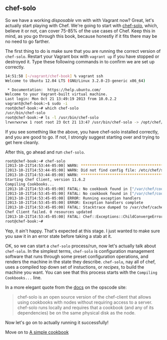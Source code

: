 chef-solo
---------

So we have a working _disposable_ vm with with Vagrant now? Great, let's actually start playing with Chef. We're going to start with [chef-solo](http://docs.opscode.com/chef_solo.html), which, believe it or not, can cover 75-85% of the use cases of Chef. Keep this in mind, as you go through this book, because honestly if it fits there may be no need to go farther.

The first thing to do is make sure that you are running the correct version of `chef-solo`. Restart your Vagrant box with `vagrant up` if you have stopped or destroyed it. Type these following commands in to confirm we are set up correctly.
```bash
14:51:58 [~/vagrant/chef-book] % vagrant ssh
Welcome to Ubuntu 12.04 LTS (GNU/Linux 3.2.0-23-generic x86_64)

 * Documentation:  https://help.ubuntu.com/
Welcome to your Vagrant-built virtual machine.
Last login: Mon Oct 21 13:49:19 2013 from 10.0.2.2
vagrant@chef-book:~$ sudo -i
root@chef-book:~# which chef-solo
/usr/bin/chef-solo
root@chef-book:~# ls -l /usr/bin/chef-solo
lrwxrwxrwx 1 root root 23 Oct 21 13:47 /usr/bin/chef-solo -> /opt/chef/bin/chef-solo
```
If you see something like the above, you have chef-solo installed correctly, and you are good to go. If not, I strongly suggest starting over and trying to get here cleanly.

After this, go ahead and run `chef-solo`.
```bash
root@chef-book:~# chef-solo
[2013-10-21T14:53:44-05:00] WARN: *****************************************
[2013-10-21T14:53:44-05:00] WARN: Did not find config file: /etc/chef/solo.rb, using command line options.
[2013-10-21T14:53:44-05:00] WARN: *****************************************
Starting Chef Client, version 11.6.2
Compiling Cookbooks...
[2013-10-21T14:53:45-05:00] FATAL: No cookbook found in ["/var/chef/cookbooks", "/var/chef/site-cookbooks"], make sure cookbook_path is set correctly.
[2013-10-21T14:53:45-05:00] FATAL: No cookbook found in ["/var/chef/cookbooks", "/var/chef/site-cookbooks"], make sure cookbook_path is set correctly.
[2013-10-21T14:53:45-05:00] ERROR: Running exception handlers
[2013-10-21T14:53:45-05:00] ERROR: Exception handlers complete
[2013-10-21T14:53:45-05:00] FATAL: Stacktrace dumped to /var/chef/cache/chef-stacktrace.out
Chef Client failed. 0 resources updated
[2013-10-21T14:53:45-05:00] FATAL: Chef::Exceptions::ChildConvergeError: Chef run process exited unsuccessfully (exit code 1)
root@chef-book:~#
```
Yep, it ain't happy. That's expected at this stage. I just wanted to make sure you saw it in an error state before taking a stab at it.

OK, so we can start a `chef-solo` process/run, now let's actually talk about `chef-solo`. In the simplest terms, `chef-solo` is configuration management software that runs through some preset configuration operations, and renders the machine in the state they describe. `chef-solo`, nay all of chef, uses a compiled top down set of instuctions, or _recipes_, to build the machine you want. You can see that this process starts with the `Compiling Cookbooks...` line.

In a more elegant quote from the [docs](http://docs.opscode.com/chef_solo.html) on the opscode site:
> chef-solo is an open source version of the chef-client that allows using cookbooks with nodes without requiring access to a server. chef-solo runs locally and requires that a cookbook (and any of its dependencies) be on the same physical disk as the node.

Now let's go on to actually running it successfully!

Move on to [A simple cookbook](06-write-simple-base-cookbook.md)
